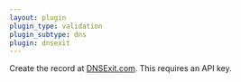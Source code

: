 ```yaml
---
layout: plugin
plugin_type: validation
plugin_subtype: dns
plugin: dnsexit
---
```


Create the record at [DNSExit.com](https://dnsexit.com/). This requires an API key.